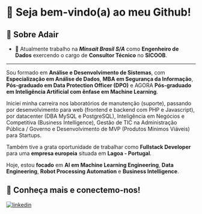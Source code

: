 # 👋 Seja bem-vindo(a) ao meu Github!

## 📢 Sobre Adair

- 🔭 Atualmente trabalho na ***Minsait Brasil S/A*** como **Engenheiro de Dados** exercendo o cargo de **Consultor Técnico** no **SICOOB**.
---

Sou formado em **Análise e Desenvolvimento de Sistemas**, com **Especialização em Análise de Dados**, **MBA em Segurança da Informação**, **Pós-graduado em Data Protection Officer (DPO)** e AGORA **Pós-graduado em Inteligência Artificial com ênfase em Machine Learning**. 

Iniciei minha carreira nos laboratórios de manutenção (suporte), passando por desenvolvimento para web (frontend e backend com PHP e Javascript), por datacenter (DBA MySQL e PostgreSQL), Inteligência em Negócios e Competitiva (Business Intelligence), Gestão de TIC na Administração Pública / Governo e Desenvolvimento de MVP (Produtos Mínimos Viáveis) para Startups.

Também tive a grata oportunidade de trabalhar como **Fullstack Developer** para uma **empresa europeia** situada em **Lagoa - Portugal**.

Hoje, estou **focado** em **AI em Machine Learning Engineering**, **Data Engineering**, **Robot Processing Automation** e **Business Intelligence**.



## 🔗 Conheça mais e conectemo-nos!
[![linkedin](https://img.shields.io/badge/linkedin-0A66C2?style=for-the-badge&logo=linkedin&logoColor=white)](https://www.linkedin.com/in/adaircommodo/)

